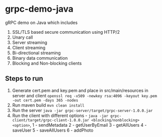 # grpc-demo-java
gRPC demo on Java which includes

1. SSL/TLS based secure communication using HTTP/2
2. Unary call
3. Server streaming
4. Client streaming
5. Bi-directional streaming
6. Binary data communication
7. Blocking and Non-blocking clients

## Steps to run

1. Generate cert.pem and key.pem and place in src/main/resources in server and client
    `openssl req -x509 -newkey rsa:4096 -keyout key.pem -out cert.pem -days 365 -nodes` 
2. Run maven build `mvn clean install`
3. Run the server `java -jar grpc-server/target/grpc-server-1.0.0.jar`
4. Run the client with different options - `java -jar grpc-client/target/grpc-client-1.0.0.jar <blocking/nonblocking> <option>`,
    1 - sendMetadata
    2 - getUserByEmail
    3 - getAllUsers
    4 - saveUser
    5 - saveAllUsers
    6 - addPhoto
